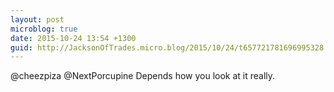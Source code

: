 ```yaml
---
layout: post
microblog: true
date: 2015-10-24 13:54 +1300
guid: http://JacksonOfTrades.micro.blog/2015/10/24/t657721781696995328.html
---
```

@cheezpiza @NextPorcupine Depends how you look at it really.
